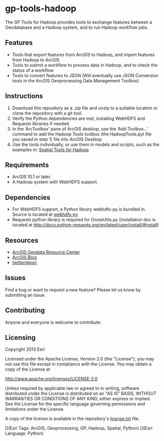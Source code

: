 gp-tools-hadoop
===============

The GP Tools for Hadoop provides tools to exchange features between a Geodatabase and a Hadoop system, and to run Hadoop workflow jobs.

## Features
* Tools that export features from ArcGIS to Hadoop, and import features from Hadoop to ArcGIS
* Tools to submit a workflow to process data in Hadoop, and to check the status of a workflow
* Tools to convert features to JSON (Will eventually use JSON Conversion tools in the ArcGIS Geoprocessing Data Management Toolbox)

## Instructions
1. Download this repository as a .zip file and unzip to a suitable location or clone the repository with a git tool.
2. Verify the Python dependencies are met, installing WebHDFS and Requests libraries if needed.
3. In the ‘ArcToolbox’ pane of ArcGIS desktop, use the ‘Add Toolbox…’ command to add the Hadoop Tools toolbox (the HadoopTools.pyt file you saved in step 1) file into ArcGIS Desktop.
4. Use the tools individually, or use them in models and scripts, such as the examples in: [Spatial Tools for Hadoop](https://github.com/Esri/spatial-tools-hadoop)

## Requirements

* ArcGIS 10.1 or later.
* A Hadoop system with WebHDFS support.

## Dependencies
* For WebHDFS support, a Python library webhdfs-py is bundled in.  Source is located at [webhdfs-py](https://github.com/Esri/webhdfs-py)
* Requests python library is required for OozieUtils.py (installation doc is located at http://docs.python-requests.org/en/latest/user/install/#install)

## Resources

* [ArcGIS Geodata Resource Center]( http://resources.arcgis.com/en/communities/geodata/)
* [ArcGIS Blog](http://blogs.esri.com/esri/arcgis/)
* [twitter@esri](http://twitter.com/esri)

## Issues

Find a bug or want to request a new feature?  Please let us know by submitting an issue.

## Contributing

Anyone and everyone is welcome to contribute. 

## Licensing
Copyright 2013 Esri

Licensed under the Apache License, Version 2.0 (the "License");
you may not use this file except in compliance with the License.
You may obtain a copy of the License at

   http://www.apache.org/licenses/LICENSE-2.0

Unless required by applicable law or agreed to in writing, software
distributed under the License is distributed on an "AS IS" BASIS,
WITHOUT WARRANTIES OR CONDITIONS OF ANY KIND, either express or implied.
See the License for the specific language governing permissions and
limitations under the License.

A copy of the license is available in the repository's [license.txt]( https://raw.github.com/Esri/hadoop-gp-tools/master/license.txt) file.

[](Esri Tags: ArcGIS, Geoprocessing, GP, Hadoop, Spatial, Python)
[](Esri Language: Python)

